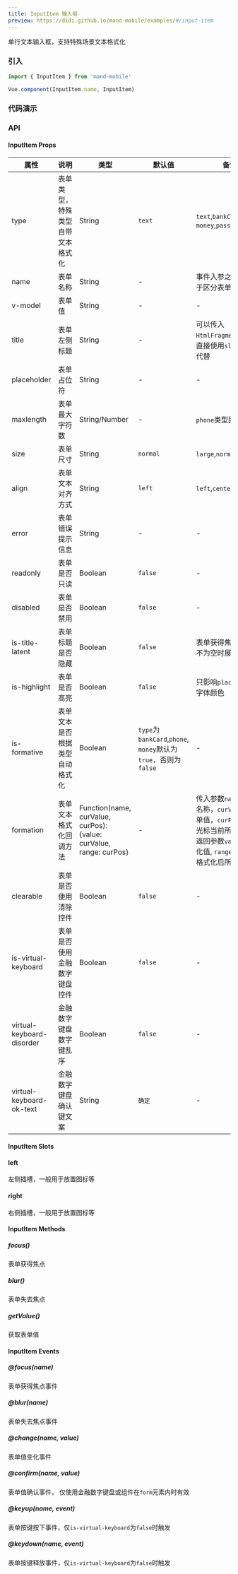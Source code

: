 ```yaml
---
title: InputItem 输入框
preview: https://didi.github.io/mand-mobile/examples/#/input-item
---
```


单行文本输入框，支持特殊场景文本格式化

### 引入

```javascript
import { InputItem } from 'mand-mobile'

Vue.component(InputItem.name, InputItem)
```

### 代码演示
<!-- DEMO -->

### API

#### InputItem Props
|属性 | 说明 | 类型 | 默认值 | 备注|
|----|-----|------|------|------|
|type|表单类型，特殊类型自带文本格式化|String|`text`|`text`,`bankCard`,`phone`,<br/>`money`,`password`|
|name|表单名称|String|-|事件入参之一，可用于区分表单组件|
|v-model|表单值|String|-|-|
|title|表单左侧标题|String|-|可以传入`HtmlFragment`，也可直接使用`slot left`代替|
|placeholder|表单占位符|String|-|-|
|maxlength|表单最大字符数|String/Number|-|`phone`类型固定为11|
|size|表单尺寸|String|`normal`|`large`,`normal`|
|align|表单文本对齐方式|String|`left`|`left`,`center`,`right`|
|error|表单错误提示信息|String|-|-|
|readonly|表单是否只读|Boolean|`false`|-|
|disabled|表单是否禁用|Boolean|`false`|-|
|is-title-latent|表单标题是否隐藏|Boolean|`false`|表单获得焦点或内容不为空时展示|
|is-highlight|表单是否高亮|Boolean|`false`|只影响`placeholder`字体颜色|
|is-formative|表单文本是否根据类型自动格式化|Boolean|`type`为`bankCard`,`phone`, `money`默认为`true`，否则为`false`|-|
|formation|表单文本格式化回调方法|Function(name, curValue, curPos): {value: curValue, range: curPos}|-|传入参数`name`为表单名称，`curValue`为表单值，`curPos`为表单光标当前所在位置<br/>返回参数`value`格式化值, `range`表单光标格式化后所在位置|
|clearable|表单是否使用清除控件|Boolean|`false`|-|
|is-virtual-keyboard|表单是否使用金融数字键盘控件|Boolean|`false`|-|
|virtual-keyboard-disorder|金融数字键盘数字键乱序|Boolean|`false`|-|
|virtual-keyboard-ok-text|金融数字键盘确认键文案|String|`确定`|-|

#### InputItem Slots

#### left
左侧插槽，一般用于放置图标等

#### right
右侧插槽，一般用于放置图标等

#### InputItem Methods

##### focus()
表单获得焦点

##### blur()
表单失去焦点

##### getValue()
获取表单值

#### InputItem Events

##### @focus(name)
表单获得焦点事件

##### @blur(name)
表单失去焦点事件

##### @change(name, value)
表单值变化事件

##### @confirm(name, value)
表单值确认事件， 仅使用金融数字键盘或组件在`form`元素内时有效

##### @keyup(name, event)
表单按键按下事件，仅`is-virtual-keyboard`为`false`时触发

##### @keydown(name, event)
表单按键释放事件，仅`is-virtual-keyboard`为`false`时触发
